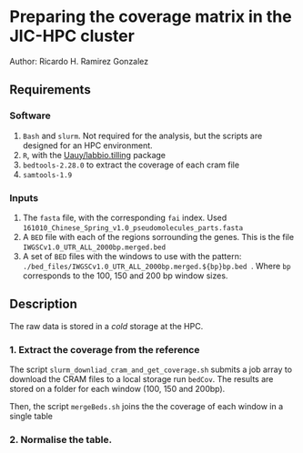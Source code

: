 # Preparing the coverage matrix in the JIC-HPC cluster

Author: Ricardo H. Ramirez Gonzalez

## Requirements

### Software
1. ```Bash``` and ```slurm```. Not required for the analysis, but the scripts are designed for an HPC environment. 
2. ```R```, with the [Uauy/labbio.tilling](https://github.com/Uauy-Lab/bio.tilling) package
3. ```bedtools-2.28.0``` to extract the coverage of each cram file
4. ```samtools-1.9``` 


### Inputs

1. The ```fasta``` file, with the corresponding ```fai``` index. Used ```161010_Chinese_Spring_v1.0_pseudomolecules_parts.fasta```
2. A ```BED``` file with each of the regions sorrounding the genes. This is the file ```IWGSCv1.0_UTR_ALL_2000bp.merged.bed```
3. A set of ```BED``` files with the windows to use with the pattern: ```./bed_files/IWGSCv1.0_UTR_ALL_2000bp.merged.${bp}bp.bed ```. Where ```bp``` corresponds to the 100, 150 and 200 bp window sizes. 


## Description
The raw data is stored in a *cold* storage at the HPC. 

### 1. Extract the coverage from the reference

The script  ```slurm_downliad_cram_and_get_coverage.sh``` submits a job array to download the CRAM files to a local storage run ```bedCov```. The results are stored on a folder for each window (100, 150 and 200bp). 

Then, the script ```mergeBeds.sh``` joins the the coverage of each window in a single table

### 2. Normalise the table. 





